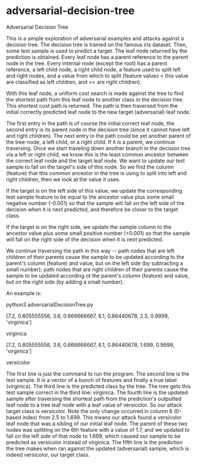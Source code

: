# adversarial-decision-tree
Adversarial Decision Tree

This is a simple exploration of adversarial examples and attacks against a decision tree. The decision tree is trained on the famous iris dataset. Then, some test sample is used to predict a target. The leaf node returned by the prediction is obtained. Every leaf node has a parent reference to the parent node in the tree. Every internal node (except the root) has a parent reference, a left child node, a right child node, a feature used to split left and right nodes, and a value from which to split (feature values < this value are classified as left children, and >= are right children). 

With this leaf node, a uniform cost search is made against the tree to find the shortest path from this leaf node to another class in the decision tree. This shortest cost path is returned. The path is then traversed from the initial correctly predicted leaf node to the new target (adversarial) leaf node. 

The first entry in the path is of course the initial correct leaf node, the second entry is its parent node in the decision tree (since it cannot have left and right children). The next entry in the path could be yet another parent of the tree-node, a left child, or a right child. If it is a parent, we continue traversing. Once we start traveling down another branch in the decision tree via a left or right child, we know this is the least common ancestor between the correct leaf node and the target leaf node. We want to update our test sample to fall on the target's side of this node. So we find the column (feature) that this common ancestor in the tree is using to split into left and right children, then we look at the value it uses. 

If the target is on the left side of this value, we update the corresponding test sample feature to be equal to the ancestor value plus some small negative number (-0.001) so that the sample will fall on the left side of the decision when it is next predicted, and therefore be closer to the target class. 

If the target is on the right side, we update the sample column to the ancestor value plus some small positive number (+0.001) so that the sample will fall on the right side of the decision when it is next predicted. 

We continue traversing the path in this way -- path nodes that are left children of their parents cause the sample to be updated according to the parent's column (feature) and value, but on the left side (by subtracting a small number); path nodes that are right children of their parents cause the sample to be updated according ot the parent's column (feature) and value, but on the right side (by adding a small number).

An example is:

python3 adversarialDecisionTree.py 

[7.2, 0.805555556, 3.6, 0.666666667, 6.1, 0.86440678, 2.5, 0.9999, 'virginica']

virginica

[7.2, 0.805555556, 3.6, 0.666666667, 6.1, 0.86440678, 1.699, 0.9999, 'virginica']

versicolor

The first line is just the command to run the program. 
The second line is the test sample. It is a vector of a bunch of features and finally a true label (virginica). 
The third line is the predicted class by the tree. The tree gets this test sample correct in the third line: virginica. 
The fourth line is the updated sample after traversing the shortest path from the prediction's outputted leaf node to a tree leaf node with a leaf value of versicolor. So our attack target class is versicolor. Note the only change occurred in column 6 (0-based index) from 2.5 to 1.699. This means our attack found a versicolor leaf node that was a sibling of our initial leaf node. The parent of these two nodes was splitting on the 6th feature with a value of 1.7, and we updated to fall on the left side of that node to 1.699, which caused our sample to be predicted as versicolor instead of virginica. 
The fifth line is the prediction the tree makes when ran against the updated (adversarial) sample, which is indeed versicolor, our target class.
